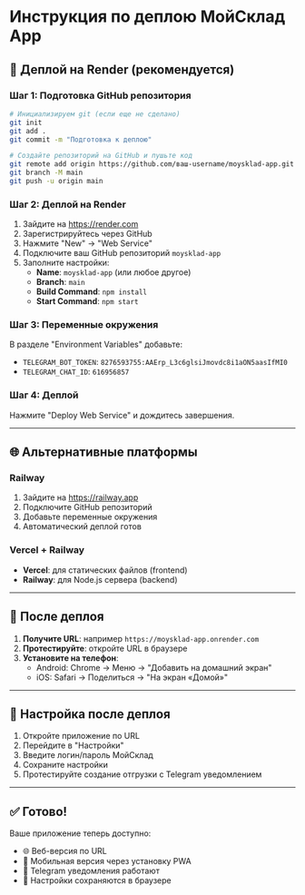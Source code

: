 # Инструкция по деплою МойСклад App

## 🚀 Деплой на Render (рекомендуется)

### Шаг 1: Подготовка GitHub репозитория

```bash
# Инициализируем git (если еще не сделано)
git init
git add .
git commit -m "Подготовка к деплою"

# Создайте репозиторий на GitHub и пушьте код
git remote add origin https://github.com/ваш-username/moysklad-app.git
git branch -M main
git push -u origin main
```

### Шаг 2: Деплой на Render

1. Зайдите на https://render.com
2. Зарегистрируйтесь через GitHub
3. Нажмите "New" → "Web Service"
4. Подключите ваш GitHub репозиторий `moysklad-app`
5. Заполните настройки:
   - **Name**: `moysklad-app` (или любое другое)
   - **Branch**: `main`
   - **Build Command**: `npm install`
   - **Start Command**: `npm start`

### Шаг 3: Переменные окружения

В разделе "Environment Variables" добавьте:
- `TELEGRAM_BOT_TOKEN`: `8276593755:AAErp_L3c6glsiJmovdc8i1aON5aasIfMI0`
- `TELEGRAM_CHAT_ID`: `616956857`

### Шаг 4: Деплой
Нажмите "Deploy Web Service" и дождитесь завершения.

---

## 🌐 Альтернативные платформы

### Railway
1. Зайдите на https://railway.app
2. Подключите GitHub репозиторий
3. Добавьте переменные окружения
4. Автоматический деплой готов

### Vercel + Railway
- **Vercel**: для статических файлов (frontend)
- **Railway**: для Node.js сервера (backend)

---

## 📱 После деплоя

1. **Получите URL**: например `https://moysklad-app.onrender.com`
2. **Протестируйте**: откройте URL в браузере
3. **Установите на телефон**: 
   - Android: Chrome → Меню → "Добавить на домашний экран"
   - iOS: Safari → Поделиться → "На экран «Домой»"

---

## 🔧 Настройка после деплоя

1. Откройте приложение по URL
2. Перейдите в "Настройки"
3. Введите логин/пароль МойСклад
4. Сохраните настройки
5. Протестируйте создание отгрузки с Telegram уведомлением

---

## ✅ Готово!

Ваше приложение теперь доступно:
- 🌐 Веб-версия по URL
- 📱 Мобильная версия через установку PWA
- 📧 Telegram уведомления работают
- 💾 Настройки сохраняются в браузере